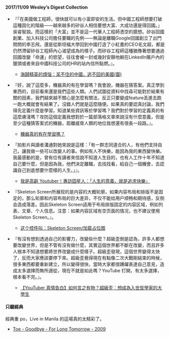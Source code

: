 #### 2017/11/09 Wesley’s Digest Collection

- 『「在美國做工程師，很快就可以有小富即安的生活。但中國工程師想要打破這種固化的階級——越來越多的矽谷人相信要想大富、大成功還是得回國。」吳睿智說。而這樣的「大富」並不是這一代華人工程師憑空的臆想。矽谷回國創業、加入科技公司擔任要職的先例——無論是離職Google回國創立了出門問問的李志飛，還是從斯坦福大學回到中國打造了小紅書的CEO毛文超，都是仍然滯留矽谷工程師內心渴望成為的樣子。而矽谷工程師這種猶豫著想要通過回國改變「命運」的慾望，往往會被一封或幾封安靜地躺在LinkedIn賬戶內的獵頭或者來自中國科技公司的HR的站內信所點燃。』。
  - [海歸精英的煩惱：呆不住的中國，逃不回的美國(圖)](https://www.secretchina.com/news/b5/2017/10/01/836824.html)
  
- 『好，說了這麼多，機器真的有在學習嗎？我會說，機器在猜答案。真正學到東西的，目前看來還是我們這些人類。人們試圖從資料中找尋可能對於結果有關的因素，我們越來越不關心是怎麼有關法，反正只要變成feature丟進去跑一跑大概就會有結果了。沒錯人們就是這麼隨便。如果真的要認真討論，我們得先定義什麼是學習。知道某些資訊等於學習嗎？我們對於學習的定義真的有這麼膚淺嗎？攻防這個定義我想對於一篇部落格文章來說沒有什麼意義，但是至少這種猜答案式的機器，距離威脅人類的地位我想還有很長一段路。』。
  - [機器真的有在學習嗎？](https://eugene-yang.github.io/blog/Is-Machine-Really-Learning/)
  
- 『拍影片與讀者溝通對她來說是這樣：「有一群志同道合的人，有他們支持自己，讓我做一些可以改變人的事。例如有人不快樂，能因為我的東西變快樂。我最感動的是，曾有位有讀者來信說不知道人生目的，也有人工作十年不知道自己要什麼，但是因為我，他們決定離職，去找找看，給自己一個機會，去認識自己到底想要什麼樣的人生。」』。
  - [我是高齡 Youtuber！專訪囧星人：「人生的意義，就是追求快樂」](https://womany.net/read/article/14429)
  
- 『Skeleton Screen所展现的是内容的大概轮廓，如果内容布局和排版不是固定的，那么轮廓和内容布局的巨大差异，不仅不能给用户顺畅和期待感，反倒会造成落差。因此Skeleton Screen适用于布局排版固定的内容区域，例如列表、文章、个人信息。注意：如果内容区域有空页面的情况，也不建议使用Skeleton Screen。』。
  - [这个控件叫：Skeleton Screen/加载占位图](https://zhuanlan.zhihu.com/p/26014116)


- 『有沒有想到透過自己的影響力，改變些什麼？超級歪倒是認為，許多人都想要改變世界，但是不管有沒有做什麼，其實這個世界都不斷在改變，而且許多人根本不知道想要將世界改變成什麼樣子。超級歪發現，這個世界變得太快了，反而大家應該要停下來。超級歪覺得現在有點像二次大戰剛結束的時候，很多東西都要重新建立，所以變得很快，當時大家都很踴躍表達自己意見，造成太多選擇而無所適從，現在不就是如此嗎？YouTube 打開，有太多選擇，根本看不完。』。
  - [【YouTuber 真情告白】如何言之有物？超級歪：想成為入世哲學家的大學生](https://www.inside.com.tw/2017/10/02/supery)





#### 只聽經典
經典重 po，Live in Manila 的這場真的太精彩了。
- [Toe - Goodbye - For Long Tomorrow - 2009](https://www.youtube.com/watch?v=ys7DKkXODQ4)